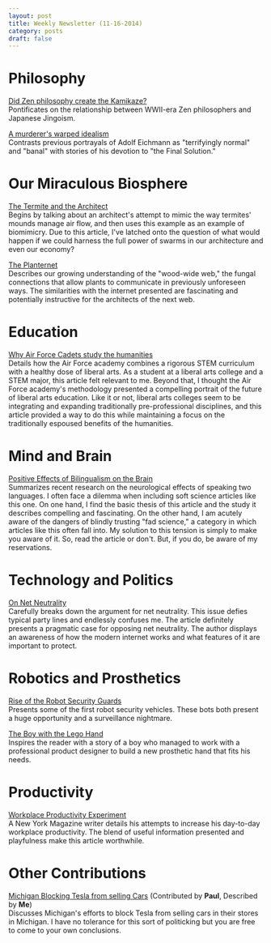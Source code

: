 ```yaml
---
layout: post
title: Weekly Newsletter (11-16-2014)
category: posts
draft: false
---
```


# Philosophy
[Did Zen philosophy create the Kamikaze?](http://aeon.co/magazine/society/did-zen-philosophy-create-the-kamikaze/)  
Pontificates on the relationship between WWII-era Zen philosophers and Japanese Jingoism.

[A murderer's warped idealism](http://www.washingtonpost.com/opinions/george-f-will-bettina-stangneth-reveals-adolf-eichmanns-warped-idealism/2014/11/14/33de5bba-6b81-11e4-a31c-77759fc1eacc_story.html)  
Contrasts previous portrayals of Adolf Eichmann as "terrifyingly normal" and "banal" with stories
of his devotion to "the Final Solution."

# Our Miraculous Biosphere
[The Termite and the Architect](http://nautil.us/issue/8/home/the-termite-and-the-architect)  
Begins by talking about an architect's attempt to mimic the way termites' mounds manage air flow,
and then uses this example as an example of biomimicry. Due to this article, I've
latched onto the question of what would happen if we could harness the full power of swarms in
our architecture and even our economy?

[The Planternet](http://www.bbc.com/earth/story/20141111-plants-have-a-hidden-internet)  
Describes our growing understanding of the "wood-wide web," the fungal connections that allow
plants to communicate in previously unforeseen ways. The similarities with the internet presented
are fascinating and potentially instructive for the architects of the next web.

# Education
[Why Air Force Cadets study the
humanities](http://www.theatlantic.com/education/archive/2014/11/at-the-air-force-academy-stem-education-isnt-enough/382793/)  
Details how the Air Force academy combines a rigorous STEM curriculum with a healthy dose of liberal
arts. As a student at a liberal arts college and a STEM major, this article felt relevant to me.
Beyond that, I thought the Air Force academy's methodology presented a compelling portrait of the
future of liberal arts education. Like it or not, liberal arts colleges seem to be integrating and
expanding traditionally pre-professional disciplines, and this article provided a way to do this
while maintaining a focus on the traditionally espoused benefits of the humanities.

# Mind and Brain
[Positive Effects of Bilingualism on the
Brain](http://www.livescience.com/48721-bilingual-brain-bodybuilders.html)  
Summarizes recent research on the neurological effects of speaking two languages. I often face a
dilemma when including soft science articles like this one. On one hand, I find the basic thesis of
this article and the study it describes compelling and fascinating. On the other hand, I am acutely
aware of the dangers of blindly trusting "fad science," a category in which articles like this often
fall into. My solution to this tension is simply to make you aware of it. So, read the article or
don't. But, if you do, be aware of my reservations.

# Technology and Politics
[On Net Neutrality](http://www.technologyreview.com/featuredstory/531616/the-right-way-to-fix-the-internet/)  
Carefully breaks down the argument for net neutrality. This issue defies typical party lines and
endlessly confuses me. The article definitely presents a pragmatic
case for opposing net neutrality. The author displays an awareness of how the modern internet works and what
features of it are important to protect.

# Robotics and Prosthetics
[Rise of the Robot Security
Guards](http://www.technologyreview.com/news/532431/rise-of-the-robot-security-guards/)  
Presents some of the first robot security vehicles. These bots both present a huge opportunity and a
surveillance nightmare.

[The Boy with the Lego Hand](http://www.theatlantic.com/technology/archive/2014/11/the-boy-with-the-lego-hand/382637/)  
Inspires the reader with a story of a boy who managed to work with a professional product designer
to build a new prosthetic hand that fits his needs.

# Productivity
[Workplace Productivity Experiment](https://medium.com/matter/work-it-harder-make-it-better-do-it-faster-makes-us-stronger-65c137c79aeb)  
A New York Magazine writer details his attempts to increase his day-to-day workplace productivity.
The blend of useful information presented and playfulness make this article worthwhile.

# Other Contributions
[Michigan Blocking Tesla from selling
Cars](http://www.forbes.com/sites/michelinemaynard/2014/10/21/michigan-to-tesla-motors-youre-not-welcome/) \(Contributed by **Paul**, Described by **Me**\)  
Discusses Michigan's efforts to block Tesla from selling cars in their stores in Michigan. I have no
tolerance for this sort of politicking but you are free to come to your own conclusions.
